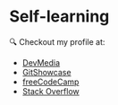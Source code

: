# Self-learning

:mag: Checkout my profile at:

- [DevMedia](https://www.devmedia.com.br/perfil/daniel-brito-3)
- [GitShowcase](https://www.gitshowcase.com/danielbrito)
- [freeCodeCamp](https://www.freecodecamp.org/danielbrito)
- [Stack Overflow](https://pt.stackoverflow.com/users/88832/daniel-brito)
